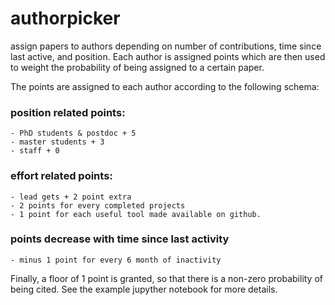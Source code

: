 # authorpicker

assign papers to authors depending on number of contributions, time since last active, and position. Each author is assigned
points which are then used to weight the probability of being assigned to a certain paper.

The points are assigned to each author according to the following schema:

### position related points:
	- PhD students & postdoc + 5
	- master students + 3
	- staff + 0
  
###	effort related points:
	- lead gets + 2 point extra
	- 2 points for every completed projects
	- 1 point for each useful tool made available on github.

### points decrease with time since last activity
	- minus 1 point for every 6 month of inactivity

Finally, a floor of 1 point is granted, so that there is a non-zero probability of being cited. See the example jupyther notebook for more details.
